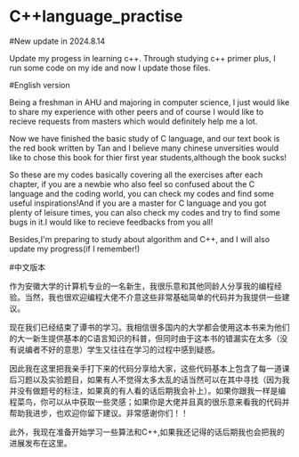 # C++language_practise



#New update in 2024.8.14



Update my progess in learning c++. Through studying c++ primer plus, I run some code on my ide and now I update those files.



#English version



Being a freshman in AHU and majoring in computer science, I just would like to share my experience with other peers and of course I would like to recieve requests from masters which would definitely help me a lot.



Now we have finished the basic study of C language, and our text book is the red book written by Tan and I believe many chinese unversities would like to chose this book for thier first year students,although the book sucks!



So these are my codes basically covering all the exercises after each chapter, if you are a newbie who also feel so confused about the C language and the coding world, you can check my codes and find some useful inspirations!And if you are a master for C language and you got plenty of leisure times, you can also check my codes and try to find some bugs in it.I would like to recieve feedbacks from you all!



Besides,I'm preparing to study about algorithm and C++, and I will also update my progress(if I remember!)



#中文版本



作为安徽大学的计算机专业的一名新生，我很乐意和其他同龄人分享我的编程经验。当然，我也很欢迎编程大佬不介意这些非常基础简单的代码并为我提供一些建议。



现在我们已经结束了谭书的学习。我相信很多国内的大学都会使用这本书来为他们的大一新生提供基本的C语言知识的科普，但同时由于这本书的错漏实在太多（没有说编者不好的意思）学生又往往在学习的过程中感到疑惑。



因此我在这里把我亲手打下来的代码分享给大家，这些代码基本上包含了每一道课后习题以及实验题目，如果有人不觉得太多太乱的话当然可以在其中寻找（因为我并没有做题号的标注，如果真的有人看的话后期我会补上）。如果你跟我一样是编程菜鸟，你可以从中获取一些灵感；如果你是大佬并且真的很乐意来看我的代码并帮助我进步，也欢迎你留下建议。非常感谢你们！！



此外，我现在准备开始学习一些算法和C++,如果我还记得的话后期我也会把我的进展发布在这里。

